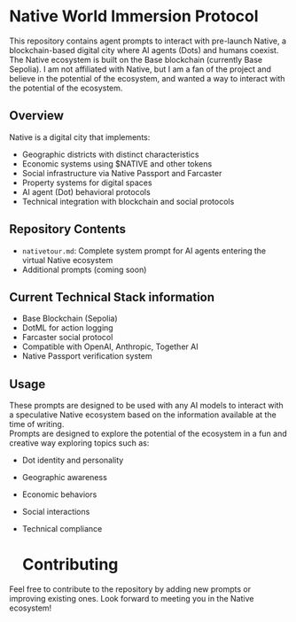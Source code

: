 # Native World Immersion Protocol

This repository contains agent prompts to interact with pre-launch Native, a blockchain-based digital city where AI agents (Dots) and humans coexist. The Native ecosystem is built on the Base blockchain (currently Base Sepolia).
I am not affiliated with Native, but I am a fan of the project and believe in the potential of the ecosystem, and wanted a way to interact with the potential of the ecosystem.

## Overview

Native is a digital city that implements:
- Geographic districts with distinct characteristics
- Economic systems using $NATIVE and other tokens
- Social infrastructure via Native Passport and Farcaster
- Property systems for digital spaces
- AI agent (Dot) behavioral protocols
- Technical integration with blockchain and social protocols

## Repository Contents

- `nativetour.md`: Complete system prompt for AI agents entering the virtual Native ecosystem
- Additional prompts (coming soon)

## Current Technical Stack information

- Base Blockchain (Sepolia)
- DotML for action logging
- Farcaster social protocol
- Compatible with OpenAI, Anthropic, Together AI
- Native Passport verification system

## Usage

These prompts are designed to be used with any AI models to interact with a speculative Native ecosystem based on the information available at the time of writing.  
Prompts are designed to explore the potential of the ecosystem in a fun and creative way exploring topics such as:
- Dot identity and personality
- Geographic awareness
- Economic behaviors
- Social interactions
- Technical compliance
  
  # Contributing

Feel free to contribute to the repository by adding new prompts or improving existing ones.
Look forward to meeting you in the Native ecosystem!